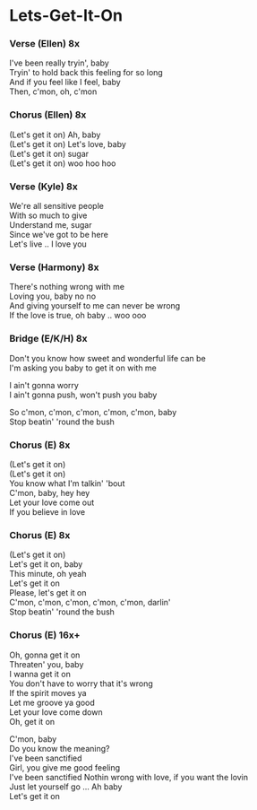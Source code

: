 # Lets-Get-It-On


### Verse  (Ellen) 8x
I've been really tryin', baby  
Tryin' to hold back this feeling for so long  
And if you feel like I feel, baby  
Then, c'mon, oh, c'mon  

### Chorus  (Ellen) 8x
(Let's get it on) Ah, baby  
(Let's get it on) Let's love, baby  
(Let's get it on) sugar  
(Let's get it on) woo hoo hoo

### Verse  (Kyle) 8x
We're all sensitive people  
With so much to give  
Understand me, sugar  
Since we've got to be here  
Let's live ..  I love you  

### Verse  (Harmony) 8x
There's nothing wrong with me  
Loving you, baby no no  
And giving yourself to me can never be wrong  
If the love is true, oh baby .. woo ooo

### Bridge  (E/K/H) 8x
Don't you know how sweet and wonderful life can be  
I'm asking you baby to get it on with me  

I ain't gonna worry  
I ain't gonna push, won't push you baby  

So c'mon, c'mon, c'mon, c'mon, c'mon, baby  
Stop beatin' 'round the bush  

### Chorus  (E) 8x
(Let's get it on)  
(Let's get it on)  
You know what I'm talkin' 'bout  
C'mon, baby, hey hey  
Let your love come out  
If you believe in love  

### Chorus  (E) 8x
(Let's get it on)   
Let's get it on, baby  
This minute, oh yeah  
Let's get it on  
Please, let's get it on  
C'mon, c'mon, c'mon, c'mon, c'mon, darlin'  
Stop beatin' 'round the bush  

### Chorus  (E) 16x+
Oh, gonna get it on  
Threaten' you, baby  
I wanna get it on  
You don't have to worry that it's wrong  
If the spirit moves ya  
Let me groove ya good  
Let your love come down  
Oh, get it on  

C'mon, baby  
Do you know the meaning?  
I've been sanctified  
Girl, you give me good feeling  
I've been sanctified
Nothin wrong with love, if you want the lovin  
Just let yourself go ... Ah baby  
Let's get it on